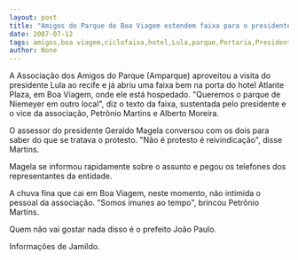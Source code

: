 ```yaml
---
layout: post
title: "Amigos do Parque de Boa Viagem estendem faixa para o presidente Lula na porta do hotel"
date: 2007-07-12
tags: amigos,boa viagem,ciclofaixa,hotel,Lula,parque,Portaria,Presidente
author: None
---
```

A Associa&ccedil;&atilde;o dos Amigos do Parque (Amparque) aproveitou a visita do presidente Lula ao recife e j&aacute; abriu uma faixa bem na porta do hotel Atlante Plaza, em Boa Viagem,&nbsp;onde ele est&aacute; hospedado. 
&quot;Queremos o parque de Niemeyer em outro local&quot;, diz o texto da faixa, sustentada pelo presidente e o vice da associa&ccedil;&atilde;o, Petr&ocirc;nio Martins e Alberto Moreira. 

O assessor do presidente Geraldo Magela conversou com os dois para saber do que se tratava o protesto. &quot;N&atilde;o &eacute; protesto &eacute; reivindica&ccedil;&atilde;o&quot;, disse Martins. 

Magela se informou rapidamente sobre o assunto e pegou os telefones dos representantes da entidade. 

A chuva fina que cai em Boa Viagem, neste momento, n&atilde;o intimida o pessoal da associa&ccedil;&atilde;o. &quot;Somos imunes ao tempo&quot;, brincou Petr&ocirc;nio Martins. 

Quem n&atilde;o vai gostar nada disso &eacute; o prefeito Jo&atilde;o Paulo. 

Informa&ccedil;&otilde;es de Jamildo. 
